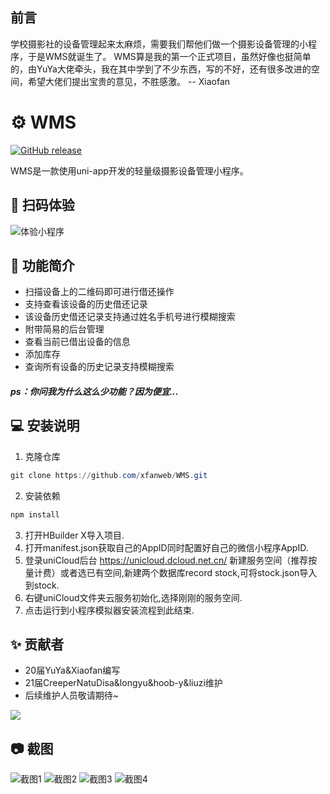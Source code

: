 ## 前言

学校摄影社的设备管理起来太麻烦，需要我们帮他们做一个摄影设备管理的小程序，于是WMS就诞生了。
WMS算是我的第一个正式项目，虽然好像也挺简单的，由YuYa大佬牵头，我在其中学到了不少东西，写的不好，还有很多改进的空间，希望大佬们提出宝贵的意见，不胜感激。 -- Xiaofan

# ⚙ WMS

<a href="https://github.com/xfanweb/WMS/releases/latest"><img src="https://img.shields.io/github/v/release/xfanweb/WMS?color=231ab1ad&label=main" alt="GitHub release" /></a>

WMS是一款使用uni-app开发的轻量级摄影设备管理小程序。

## 🌈 扫码体验

![体验小程序](sample.png)

## 🎉 功能简介

* 扫描设备上的二维码即可进行借还操作
* 支持查看该设备的历史借还记录
* 该设备历史借还记录支持通过姓名手机号进行模糊搜索
* 附带简易的后台管理
* 查看当前已借出设备的信息
* 添加库存
* 查询所有设备的历史记录支持模糊搜索
##### ps：你问我为什么这么少功能？因为便宜...

## 💻 安装说明

1. 克隆仓库
```powershell
git clone https://github.com/xfanweb/WMS.git
```
2. 安装依赖
```powershell
npm install
```
3. 打开HBuilder X导入项目.
4. 打开manifest.json获取自己的AppID同时配置好自己的微信小程序AppID.
5. 登录uniCloud后台 https://unicloud.dcloud.net.cn/ 新建服务空间（推荐按量计费）或者选已有空间,新建两个数据库record stock,可将stock.json导入到stock.
6. 右键uniCloud文件夹云服务初始化,选择刚刚的服务空间.
7. 点击运行到小程序模拟器安装流程到此结束.

## ✨ 贡献者

- 20届YuYa&Xiaofan编写
- 21届CreeperNatuDisa&longyu&hoob-y&liuzi维护
- 后续维护人员敬请期待~

<a href="https://github.com/xfanweb/wms/graphs/contributors">
  <img src="https://contrib.rocks/image?repo=xfanweb/wms" />
</a>



## 📷 截图

![截图1](screenshot1.jpg)
![截图2](screenshot2.jpg)
![截图3](screenshot3.jpg)
![截图4](screenshot4.jpg)
